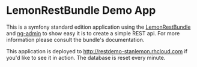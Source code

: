 LemonRestBundle Demo App
========================

This is a symfony standard edition application using the [LemonRestBundle](https://github.com/stanlemon/rest-bundle) and [ng-admin](https://github.com/marmelab/ng-admin) to show easy it is to create a simple REST api.  For more information please consult the bundle's documentation.

This application is deployed to http://restdemo-stanlemon.rhcloud.com if you'd like to see it in action. The database is reset every minute.
